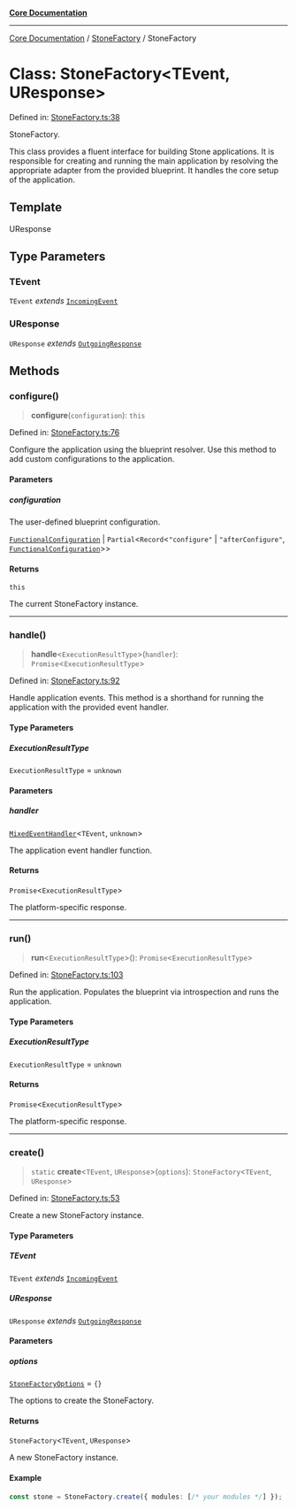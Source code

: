[**Core Documentation**](../../README.md)

***

[Core Documentation](../../README.md) / [StoneFactory](../README.md) / StoneFactory

# Class: StoneFactory\<TEvent, UResponse\>

Defined in: [StoneFactory.ts:38](https://github.com/stonemjs/core/blob/3581a30de158e951ead319c3cc6abead0be9639f/src/StoneFactory.ts#L38)

StoneFactory.

This class provides a fluent interface for building Stone applications.
It is responsible for creating and running the main application by resolving
the appropriate adapter from the provided blueprint. It handles the core setup of the application.

## Template

UResponse

## Type Parameters

### TEvent

`TEvent` *extends* [`IncomingEvent`](../../events/IncomingEvent/classes/IncomingEvent.md)

### UResponse

`UResponse` *extends* [`OutgoingResponse`](../../events/OutgoingResponse/classes/OutgoingResponse.md)

## Methods

### configure()

> **configure**(`configuration`): `this`

Defined in: [StoneFactory.ts:76](https://github.com/stonemjs/core/blob/3581a30de158e951ead319c3cc6abead0be9639f/src/StoneFactory.ts#L76)

Configure the application using the blueprint resolver.
Use this method to add custom configurations to the application.

#### Parameters

##### configuration

The user-defined blueprint configuration.

[`FunctionalConfiguration`](../../declarations/type-aliases/FunctionalConfiguration.md) | `Partial`\<`Record`\<`"configure"` \| `"afterConfigure"`, [`FunctionalConfiguration`](../../declarations/type-aliases/FunctionalConfiguration.md)\>\>

#### Returns

`this`

The current StoneFactory instance.

***

### handle()

> **handle**\<`ExecutionResultType`\>(`handler`): `Promise`\<`ExecutionResultType`\>

Defined in: [StoneFactory.ts:92](https://github.com/stonemjs/core/blob/3581a30de158e951ead319c3cc6abead0be9639f/src/StoneFactory.ts#L92)

Handle application events.
This method is a shorthand for running the application with the provided event handler.

#### Type Parameters

##### ExecutionResultType

`ExecutionResultType` = `unknown`

#### Parameters

##### handler

[`MixedEventHandler`](../../declarations/type-aliases/MixedEventHandler.md)\<`TEvent`, `unknown`\>

The application event handler function.

#### Returns

`Promise`\<`ExecutionResultType`\>

The platform-specific response.

***

### run()

> **run**\<`ExecutionResultType`\>(): `Promise`\<`ExecutionResultType`\>

Defined in: [StoneFactory.ts:103](https://github.com/stonemjs/core/blob/3581a30de158e951ead319c3cc6abead0be9639f/src/StoneFactory.ts#L103)

Run the application.
Populates the blueprint via introspection and runs the application.

#### Type Parameters

##### ExecutionResultType

`ExecutionResultType` = `unknown`

#### Returns

`Promise`\<`ExecutionResultType`\>

The platform-specific response.

***

### create()

> `static` **create**\<`TEvent`, `UResponse`\>(`options`): `StoneFactory`\<`TEvent`, `UResponse`\>

Defined in: [StoneFactory.ts:53](https://github.com/stonemjs/core/blob/3581a30de158e951ead319c3cc6abead0be9639f/src/StoneFactory.ts#L53)

Create a new StoneFactory instance.

#### Type Parameters

##### TEvent

`TEvent` *extends* [`IncomingEvent`](../../events/IncomingEvent/classes/IncomingEvent.md)

##### UResponse

`UResponse` *extends* [`OutgoingResponse`](../../events/OutgoingResponse/classes/OutgoingResponse.md)

#### Parameters

##### options

[`StoneFactoryOptions`](../interfaces/StoneFactoryOptions.md) = `{}`

The options to create the StoneFactory.

#### Returns

`StoneFactory`\<`TEvent`, `UResponse`\>

A new StoneFactory instance.

#### Example

```typescript
const stone = StoneFactory.create({ modules: [/* your modules */] });
```
